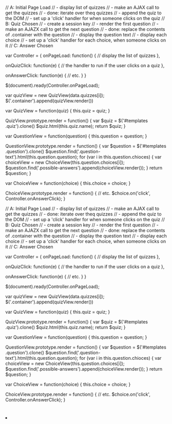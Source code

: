 
// A: Initial Page Load
//   - display list of quizzes
//     - make an AJAX call to get the quizzes
//     - done: iterate over theq quizzes
//       - append the quiz to the DOM
//       - set up a 'click' handler for when someone clicks on the quiz
// B: Quiz Chosen
//    - create a session key
//    - render the first question
//      - make an AJAZX call to get the next question
//      - done: replace the contents of .container with the question
//        - display the question text
//        - display each choice
//        - set up a 'click' handler for each choice, when someone clicks on it
// C: Answer Chosen


var Controller = {
  onPageLoad: function() {
    // display the list of quizzes
  },

  onQuizClick: function(e) {
    // the handler to run if the user clicks on a quiz
  },

  onAnswerClick: function(e) {
    // etc.
  }
}

$(document).ready(Controller.onPageLoad);





var quizView = new QuizView(data.quizzes[i]);
$('.container').append(quizView.render())




var QuizView = function(quiz) {
  this.quiz = quiz;
}

QuizView.prototype.render = function() {
  var $quiz = $('#templates .quiz').clone()
  $quiz.html(this.quiz.name);
  return $quiz;
}



var QuestionView = function(question) {
  this.question = question;
}

QuestionView.prototype.render = function() {
  var $question = $('#templates .question').clone()
  $question.find('.question-text').html(this.question.question);
  for (var i in this.question.chioces) {
    var choiceView = new ChoiceView(this.question.choices[i]);
    $question.find('.possible-answers').append(choiceView.render());
  }
  return $question;
}

var ChoiceView = function(choice) {
  this.choice = choice;
}

ChoiceView.prototype.render = function() {
  // etc.
  $choice.on('click', Controller.onAnswerClick);
}




// A: Initial Page Load
//   - display list of quizzes
//     - make an AJAX call to get the quizzes
//     - done: iterate over theq quizzes
//       - append the quiz to the DOM
//       - set up a 'click' handler for when someone clicks on the quiz
// B: Quiz Chosen
//    - create a session key
//    - render the first question
//      - make an AJAZX call to get the next question
//      - done: replace the contents of .container with the question
//        - display the question text
//        - display each choice
//        - set up a 'click' handler for each choice, when someone clicks on it
// C: Answer Chosen


var Controller = {
  onPageLoad: function() {
    // display the list of quizzes
  },

  onQuizClick: function(e) {
    // the handler to run if the user clicks on a quiz
  },

  onAnswerClick: function(e) {
    // etc.
  }
}

$(document).ready(Controller.onPageLoad);





var quizView = new QuizView(data.quizzes[i]);
$('.container').append(quizView.render())




var QuizView = function(quiz) {
  this.quiz = quiz;
}

QuizView.prototype.render = function() {
  var $quiz = $('#templates .quiz').clone()
  $quiz.html(this.quiz.name);
  return $quiz;
}



var QuestionView = function(question) {
  this.question = question;
}

QuestionView.prototype.render = function() {
  var $question = $('#templates .question').clone()
  $question.find('.question-text').html(this.question.question);
  for (var i in this.question.chioces) {
    var choiceView = new ChoiceView(this.question.choices[i]);
    $question.find('.possible-answers').append(choiceView.render());
  }
  return $question;
}

var ChoiceView = function(choice) {
  this.choice = choice;
}

ChoiceView.prototype.render = function() {
  // etc.
  $choice.on('click', Controller.onAnswerClick);
}



<div id="templates">
  <h1 class="quiz"></h1>

  <div class="question">
    <h2 class="question-text"></h2>
    <ul class="possible-answers">
    </ul>
  </div>

  <li class="choice">  </li>
</div>

